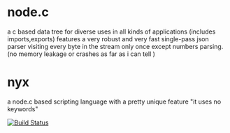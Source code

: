 node.c
======

a c based data tree for diverse uses in all kinds of applications (includes imports,exports)
  features a very robust and very fast single-pass json parser visiting every byte in the stream only once except numbers parsing.
   (no memory leakage or crashes as far as i can tell )


nyx
===

a node.c based scripting language with a pretty unique feature "it uses no keywords"

[![Build Status](https://buildhive.cloudbees.com/job/pez2001/job/node.c/badge/icon)](https://buildhive.cloudbees.com/job/pez2001/job/node.c/)